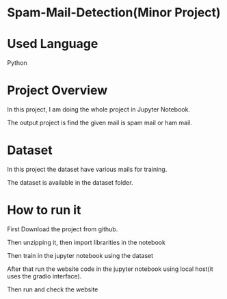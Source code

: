 # Spam-Mail-Detection(Minor Project)

# Used Language
Python

# Project Overview

In this project, I am doing the whole project in Jupyter Notebook.

The output project is find the given mail is spam mail or ham mail.

# Dataset

In this project the dataset have various mails for training.

The dataset is available in the dataset folder.

# How to run it

First Download the project from github.

Then unzipping it, then import librarities in the notebook

Then train in the jupyter notebook using the dataset 

After that run the website code in the jupyter notebook using local host(it uses the gradio interface).

Then run and check the website

